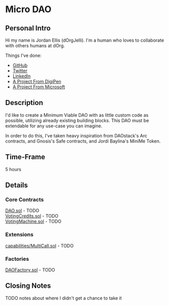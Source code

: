 # Micro DAO
## Personal Intro
Hi my name is Jordan Ellis (dOrgJelli). I'm a human who loves to collaborate with others humans at dOrg.

Things I've done:
- [GitHub](https://github.com/dOrgJelli)
- [Twitter](https://twitter.com/dOrgJelli)
- [LinkedIn](https://www.linkedin.com/in/jordancellis/)
- [A Project From DigiPen](https://games.digipen.edu/games/rafflesia)
- [A Project From Microsoft](https://www.moog.com/news/operating-group-news/2019/Moog_Inc_Microsoft_Air_New_Zealand_ST_Engineering_Microsoft_Air_New_Zealand_and_ST_Engineering_Announce_Ground_Breaking_Digital_Collaboration.html)

## Description
I'd like to create a Minimum Viable DAO with as little custom code as possible, utilizing already existing building blocks. This DAO must be extendable for any use-case you can imagine.

In order to do this, I've taken heavy inspiration from DAOstack's Arc contracts, and Gnosis's Safe contracts, and Jordi Baylina's MiniMe Token.

## Time-Frame
5 hours

## Details
### Core Contracts
[DAO.sol]() - TODO  
[VotingCredits.sol]() - TODO  
[VotingMachine.sol]() - TODO  

### Extensions
[capabilities/MultiCall.sol]() - TODO  

### Factories
[DAOFactory.sol]() - TODO  

## Closing Notes
TODO notes about where I didn't get a chance to take it
